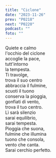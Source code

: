 ```yaml
---
title: "Ciclone"
date: "2023-11-26"
prev: "P0218"
next: "P0220"
podcast: ""
foto: ""
---
```


Quiete e calmo  
l'occhio del ciclone  
accoglie la pace,  
tutt'intorno   
la tempesta.  
Ti travolge,  
trova il suo centro  
abbraccia il fulmine,  
scuoti il tuono  
conserva la pioggia,  
gonfiati di vento,  
trova il tuo centro.  
Lì sarà silenzio  
sarai equilibrio,  
sarai tempesta.  
Pioggia che suona,  
fulmine che illumina  
tuono che consola,  
vento che canta.  
Sarai cerchio perfetto.    